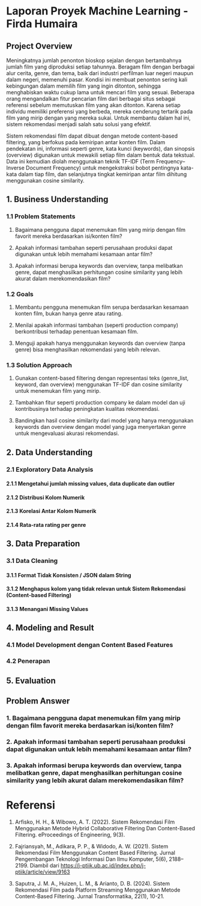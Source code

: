 # Laporan Proyek Machine Learning - Firda Humaira
## Project Overview
Meningkatnya jumlah penonton bioskop sejalan dengan bertambahnya jumlah film yang diproduksi setiap tahunnya. Beragam film dengan berbagai alur cerita, genre, dan tema, baik dari industri perfilman luar negeri maupun dalam negeri, memenuhi pasar. Kondisi ini membuat penonton sering kali kebingungan dalam memilih film yang ingin ditonton, sehingga menghabiskan waktu cukup lama untuk mencari film yang sesuai. Beberapa orang mengandalkan fitur pencarian film dari berbagai situs sebagai referensi sebelum memutuskan film yang akan ditonton. Karena setiap individu memiliki preferensi yang berbeda, mereka cenderung tertarik pada film yang mirip dengan yang mereka sukai. Untuk membantu dalam hal ini, sistem rekomendasi menjadi salah satu solusi yang efektif.

Sistem rekomendasi film dapat dibuat dengan metode content-based filtering, yang berfokus pada kemiripan antar konten film. Dalam pendekatan ini, informasi seperti genre, kata kunci (keywords), dan sinopsis (overview) digunakan untuk mewakili setiap film dalam bentuk data tekstual. Data ini kemudian diolah menggunakan teknik TF-IDF (Term Frequency–Inverse Document Frequency) untuk mengekstraksi bobot pentingnya kata-kata dalam tiap film, dan selanjutnya tingkat kemiripan antar film dihitung menggunakan cosine similarity.

## 1. Business Understanding
### 1.1 Problem Statements
1. Bagaimana pengguna dapat menemukan film yang mirip dengan film favorit mereka berdasarkan isi/konten film?

2. Apakah informasi tambahan seperti perusahaan produksi dapat digunakan untuk lebih memahami kesamaan antar film?

3. Apakah informasi berupa keywords dan overview, tanpa melibatkan genre, dapat menghasilkan perhitungan cosine similarity yang lebih akurat dalam merekomendasikan film?
   
### 1.2 Goals
1. Membantu pengguna menemukan film serupa berdasarkan kesamaan konten film, bukan hanya genre atau rating.

2. Menilai apakah informasi tambahan (seperti production company) berkontribusi terhadap penentuan kesamaan film.

3. Menguji apakah hanya menggunakan keywords dan overview (tanpa genre) bisa menghasilkan rekomendasi yang lebih relevan.
   
### 1.3 Solution Approach
1. Gunakan content-based filtering dengan representasi teks (genre_list, keyword, dan overview) menggunakan TF-IDF dan cosine similarity untuk menemukan film yang mirip.

2. Tambahkan fitur seperti production company ke dalam model dan uji kontribusinya terhadap peningkatan kualitas rekomendasi.

3. Bandingkan hasil cosine similarity dari model yang hanya menggunakan keywords dan overview dengan model yang juga menyertakan genre untuk mengevaluasi akurasi rekomendasi.
   
## 2. Data Understanding
### 2.1 Exploratory Data Analysis
#### 2.1.1 Mengetahui jumlah missing values, data duplicate dan outlier
#### 2.1.2 Distribusi Kolom Numerik
#### 2.1.3 Korelasi Antar Kolom Numerik
#### 2.1.4 Rata-rata rating per genre

## 3. Data Preparation
### 3.1 Data Cleaning
#### 3.1.1 Format Tidak Konsisten / JSON dalam String
#### 3.1.2 Menghapus kolom yang tidak relevan untuk Sistem Rekomendasi (Content-based Filtering)
#### 3.1.3 Menangani Missing Values

## 4. Modeling and Result
### 4.1 Model Development dengan Content Based Features
### 4.2 Penerapan

## 5. Evaluation

## Problem Answer
### 1. Bagaimana pengguna dapat menemukan film yang mirip dengan film favorit mereka berdasarkan isi/konten film?

### 2. Apakah informasi tambahan seperti perusahaan produksi dapat digunakan untuk lebih memahami kesamaan antar film?

### 3. Apakah informasi berupa keywords dan overview, tanpa melibatkan genre, dapat menghasilkan perhitungan cosine similarity yang lebih akurat dalam merekomendasikan film?

# Referensi 
1. Arfisko, H. H., & Wibowo, A. T. (2022). Sistem Rekomendasi Film Menggunakan Metode Hybrid Collaborative Filtering Dan Content-Based Filtering. eProceedings of Engineering, 9(3).

2. Fajriansyah, M., Adikara, P. P., & Widodo, A. W. (2021). Sistem Rekomendasi Film Menggunakan Content Based Filtering. Jurnal Pengembangan Teknologi Informasi Dan Ilmu Komputer, 5(6), 2188–2199. Diambil dari https://j-ptiik.ub.ac.id/index.php/j-ptiik/article/view/9163

3. Saputra, J. M. A., Huizen, L. M., & Arianto, D. B. (2024). Sistem Rekomendasi Film pada Platform Streaming Menggunakan Metode Content-Based Filtering. Jurnal Transformatika, 22(1), 10-21.
